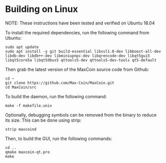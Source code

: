 Building on Linux
=================

NOTE: These instructions have been tested and verified on Ubuntu 18.04

To install the required dependencies, run the following command from Ubuntu:

```
sudo apt update
sudo apt install -y git build-essential libssl1.0-dev libboost-all-dev libdb-dev libdb++-dev libminiupnpc-dev libqrencode-dev libqt5gui5 libqt5core5a libqt5dbus5 qttools5-dev qttools5-dev-tools qt5-default
```

Then grab the latest version of the MaxCoin source code from Github:

```
cd ~
git clone https://github.com/Max-Coin/MaxCoin.git
cd MaxCoin/src
```

To build the daemon, run the following command:

```
make -f makefile.unix
```

Optionally, debugging symbols can be removed from the binary to reduce its size. This can be done using strip:

```
strip maxcoind
```

Then, to build the GUI, run the following commands:

```
cd ..
qmake maxcoin-qt.pro
make
```

